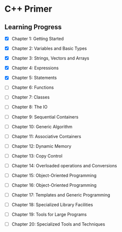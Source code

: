 # C++ Primer
## Learning Progress 

- [x] Chapter 1: Getting Started
- [x] Chapter 2: Variables and Basic Types
- [x] Chapter 3: Strings, Vectors and Arrays
- [x] Chapter 4: Expressions
- [x] Chapter 5: Statements
- [ ] Chapter 6: Functions
- [ ] Chapter 7: Classes
- [ ] Chapter 8: The IO
- [ ] Chapter 9: Sequential Containers
- [ ] Chapter 10: Generic Algorithm
- [ ] Chapter 11: Associative Containers
- [ ] Chapter 12: Dynamic Memory
- [ ] Chapter 13: Copy Control
- [ ] Chapter 14: Overloaded operations and Conversions
- [ ] Chapter 15: Object-Oriented Programming
- [ ] Chapter 16: Object-Oriented Programming
- [ ] Chapter 17: Templates and Generic Programming
- [ ] Chapter 18: Specialized Library Facilities
- [ ] Chapter 19: Tools for Large Programs
- [ ] Chapter 20: Specialized Tools and Techniques


